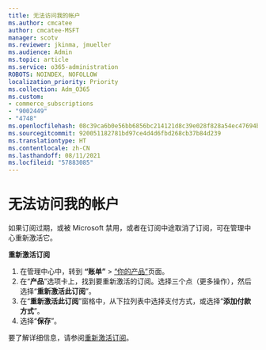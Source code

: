 ```yaml
---
title: 无法访问我的帐户
ms.author: cmcatee
author: cmcatee-MSFT
manager: scotv
ms.reviewer: jkinma, jmueller
ms.audience: Admin
ms.topic: article
ms.service: o365-administration
ROBOTS: NOINDEX, NOFOLLOW
localization_priority: Priority
ms.collection: Adm_O365
ms.custom:
- commerce_subscriptions
- "9002449"
- "4748"
ms.openlocfilehash: 08c39ca6b0e56bb6856bc214121d8c39e028f828a54ec47694bdec06667b4456
ms.sourcegitcommit: 920051182781bd97ce4d4d6fbd268cb37b84d239
ms.translationtype: HT
ms.contentlocale: zh-CN
ms.lasthandoff: 08/11/2021
ms.locfileid: "57883085"
---
```

# <a name="unable-to-access-my-account"></a>无法访问我的帐户

如果订阅过期，或被 Microsoft 禁用，或者在订阅中途取消了订阅，可在管理中心重新激活它。

**重新激活订阅**

1. 在管理中心中，转到 **“账单”** > [“你的产品”](https://go.microsoft.com/fwlink/p/?linkid=842054)页面。
2. 在“**产品**”选项卡上，找到要重新激活的订阅。选择三个点（更多操作），然后选择“**重新激活此订阅**”。
3. 在“**重新激活此订阅**”窗格中，从下拉列表中选择支付方式，或选择“**添加付款方式**”。
4. 选择“**保存**”。

要了解详细信息，请参阅[重新激活订阅](https://docs.microsoft.com/microsoft-365/commerce/subscriptions/reactivate-your-subscription)。